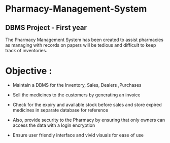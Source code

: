 # Pharmacy-Management-System
## DBMS Project - First year
The Pharmacy Management System has been created to assist pharmacies as managing with records on papers will be tedious and difficult to keep track of inventories.

# Objective :

* Maintain a DBMS for the Inventory, Sales, Dealers ,Purchases

* Sell the medicines to the customers by generating an invoice

* Check for the expiry and available stock before sales and store expired medicines in separate database for reference

* Also, provide security to the Pharmacy by ensuring that only owners can access the data with a login encryption

* Ensure user friendly interface and vivid visuals for ease of use
